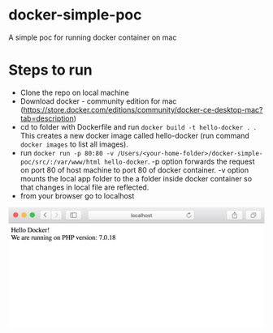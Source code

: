 # docker-simple-poc
A simple poc for running docker container on mac

# Steps to run
- Clone the repo on local machine
- Download docker - community edition for mac (https://store.docker.com/editions/community/docker-ce-desktop-mac?tab=description)
- cd to folder with Dockerfile and run  ```docker build -t hello-docker . ```. This creates a new docker image called hello-docker (run command ```docker images``` to list all images).
- run ```docker run -p 80:80 -v /Users/<your-home-folder>/docker-simple-poc/src/:/var/www/html hello-docker```. -p option forwards the request on port 80 of host machine to port 80 of docker container. -v option mounts the local app folder to the a folder inside docker container so that changes in local file are reflected.
- from your browser go to localhost

![Alt text](/src/localhost.png?raw=true)
